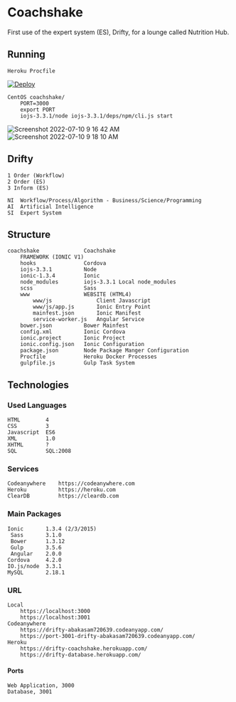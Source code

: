 # Coachshake

First use of the expert system (ES), Drifty, for a lounge called Nutrition Hub.


## Running

	Heroku Procfile

[![Deploy](https://www.herokucdn.com/deploy/button.svg)](https://heroku.com/deploy?template=https://github.com/abakasam/coachshake)


	CentOS coachshake/
		PORT=3000
		export PORT
		iojs-3.3.1/node iojs-3.3.1/deps/npm/cli.js start

![Screenshot 2022-07-10 9 16 42 AM](https://user-images.githubusercontent.com/58202540/178148726-b7328556-6f6a-4ad8-a865-c2806bcbdb36.png)
![Screenshot 2022-07-10 9 18 10 AM](https://user-images.githubusercontent.com/58202540/178148775-50d09a76-2532-49cc-aa16-4848f1aa7481.png)


## Drifty

	1 Order (Workflow)
	2 Order (ES)
	3 Inform (ES)
	
	NI	Workflow/Process/Algorithm - Business/Science/Programming
	AI	Artificial Intelligence
	SI	Expert System

## Structure

	coachshake				Coachshake
		FRAMEWORK (IONIC V1)
		hooks 				Cordova
		iojs-3.3.1 			Node
		ionic-1.3.4 		Ionic
		node_modules		iojs-3.3.1 Local node_modules
		scss 				Sass
		www 				WEBSITE (HTML4)
			www/js				Client Javascript
			www/js/app.js		Ionic Entry Point
			mainfest.json 		Ionic Manifest
			service-worker.js 	Angular Service
		bower.json			Bower Mainfest
		config.xml			Ionic Cordova
		ionic.project		Ionic Project
		ionic.config.json	Ionic Configuration
		package.json		Node Package Manger Configuration
		Procfile			Heroku Docker Processes
		gulpfile.js			Gulp Task System 

## Technologies

### Used Languages

	HTML		4
	CSS			3
	Javascript	ES6
	XML			1.0
	XHTML		?
	SQL			SQL:2008

### Services

	Codeanywhere	https://codeanywhere.com
	Heroku			https://heroku.com
	ClearDB			https://cleardb.com

### Main Packages

	Ionic		1.3.4 (2/3/2015)
	 Sass		3.1.0
	 Bower		1.3.12
	 Gulp		3.5.6
	 Angular	2.0.0
	Cordova		4.2.0
	IO.js/node	3.3.1
	MySQL		2.18.1

### URL

	Local
		https://localhost:3000
		https://localhost:3001
	Codeanywhere
		https://drifty-abakasam720639.codeanyapp.com/
		https://port-3001-drifty-abakasam720639.codeanyapp.com/
	Heroku
		https://drifty-coachshake.herokuapp.com/
		https://drifty-database.herokuapp.com/

#### Ports

	Web Application, 3000
	Database, 3001
